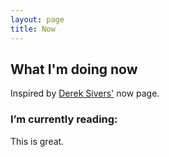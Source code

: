 ```yaml
---
layout: page
title: Now
---
```


## What I'm doing now
Inspired by [Derek Sivers'](https://sivers.org/) now page.

### I’m currently reading:

This is great.
